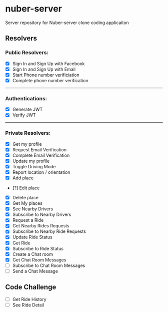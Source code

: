 # nuber-server
Server repository for Nuber-server clone coding applicaiton

## Resolvers

### Public Resolvers:
- [x] Sign In and Sign Up with Facebook
- [x] Sign In and Sign Up with Email
- [x] Start Phone number verificiation
- [x] Complete phone number verification

---
### Authentications:
- [x] Generate JWT
- [x] Verify JWT
---

### Private Resolvers:
- [x] Get my profile
- [x] Request Email Verification
- [x] Complete Email Verification
- [x] Update my profile
- [x] Toggle Driving Mode
- [x] Report location / orientation 
- [x] Add place
- [?] Edit place
- [x] Delete place
- [x] Get My places
- [x] See Nearby Drivers
- [x] Subscribe to Nearby Drivers
- [x] Request a Ride
- [x] Get Nearby Rides Requests
- [x] Subscribe to Nearby Ride Requests
- [x] Update Ride Status
- [x] Get Ride
- [x] Subscribe to Ride Status
- [x] Create a Chat room
- [x] Get Chat Room Messages
- [ ] Subscribe to Chat Room Messages
- [ ] Send a Chat Message

## Code Challenge
- [ ] Get Ride History
- [ ] See Ride Detail